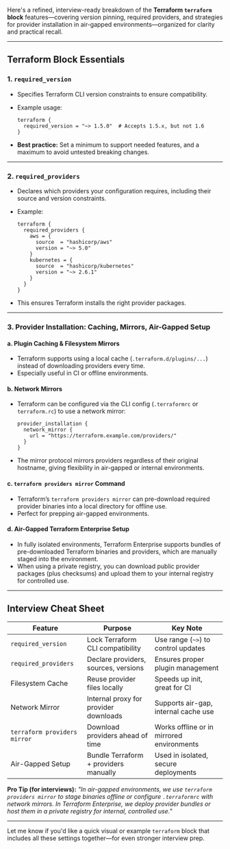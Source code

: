 Here's a refined, interview-ready breakdown of the **Terraform `terraform` block** features—covering version pinning, required providers, and strategies for provider installation in air-gapped environments—organized for clarity and practical recall.

---

## Terraform Block Essentials

### 1. `required_version`

- Specifies Terraform CLI version constraints to ensure compatibility.
- Example usage:

  ```hcl
  terraform {
    required_version = "~> 1.5.0"  # Accepts 1.5.x, but not 1.6
  }
  ```

- **Best practice:** Set a minimum to support needed features, and a maximum to avoid untested breaking changes.

---

### 2. `required_providers`

- Declares which providers your configuration requires, including their source and version constraints.
- Example:

  ```hcl
  terraform {
    required_providers {
      aws = {
        source  = "hashicorp/aws"
        version = "~> 5.0"
      }
      kubernetes = {
        source  = "hashicorp/kubernetes"
        version = "~> 2.6.1"
      }
    }
  }
  ```

- This ensures Terraform installs the right provider packages.

---

### 3. Provider Installation: Caching, Mirrors, Air-Gapped Setup

#### a. Plugin Caching & Filesystem Mirrors

- Terraform supports using a local cache (`.terraform.d/plugins/...`) instead of downloading providers every time.
- Especially useful in CI or offline environments.

#### b. Network Mirrors

- Terraform can be configured via the CLI config (`.terraformrc` or `terraform.rc`) to use a network mirror:

  ```hcl
  provider_installation {
    network_mirror {
      url = "https://terraform.example.com/providers/"
    }
  }
  ```

- The mirror protocol mirrors providers regardless of their original hostname, giving flexibility in air-gapped or internal environments.

#### c. `terraform providers mirror` Command

- Terraform’s `terraform providers mirror` can pre-download required provider binaries into a local directory for offline use.
- Perfect for prepping air-gapped environments.

#### d. Air-Gapped Terraform Enterprise Setup

- In fully isolated environments, Terraform Enterprise supports bundles of pre-downloaded Terraform binaries and providers, which are manually staged into the environment.
- When using a private registry, you can download public provider packages (plus checksums) and upload them to your internal registry for controlled use.

---

## Interview Cheat Sheet

| Feature                      | Purpose                               | Key Note                                  |
| ---------------------------- | ------------------------------------- | ----------------------------------------- |
| `required_version`           | Lock Terraform CLI compatibility      | Use range (`~>`) to control updates       |
| `required_providers`         | Declare providers, sources, versions  | Ensures proper plugin management          |
| Filesystem Cache             | Reuse provider files locally          | Speeds up init, great for CI              |
| Network Mirror               | Internal proxy for provider downloads | Supports air-gap, internal cache use      |
| `terraform providers mirror` | Download providers ahead of time      | Works offline or in mirrored environments |
| Air-Gapped Setup             | Bundle Terraform + providers manually | Used in isolated, secure deployments      |

**Pro Tip (for interviews):**
_"In air-gapped environments, we use `terraform providers mirror` to stage binaries offline or configure `.terraformrc` with network mirrors. In Terraform Enterprise, we deploy provider bundles or host them in a private registry for internal, controlled use."_

---

Let me know if you'd like a quick visual or example `terraform` block that includes all these settings together—for even stronger interview prep.
